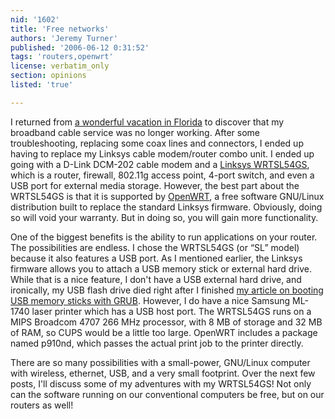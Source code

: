 ```yaml
---
nid: '1602'
title: 'Free networks'
authors: 'Jeremy Turner'
published: '2006-06-12 0:31:52'
tags: 'routers,openwrt'
license: verbatim_only
section: opinions
listed: 'true'

---
```

I returned from [a wonderful vacation in Florida](http://disneycruise.linuxwebguy.com) to discover that my broadband cable service was no longer working. After some troubleshooting, replacing some coax lines and connectors, I ended up having to replace my Linksys cable modem/router combo unit. I ended up going with a D-Link DCM-202 cable modem and a [Linksys WRTSL54GS](http://www.linksys.com/servlet/Satellite?childpagename=US/Layout&packedargs=c=L_Product_C2&cid=1137028967848&pagename=Linksys/Common/VisitorWrapper), which is a router, firewall, 802.11g access point, 4-port switch, and even a USB port for external media storage. However, the best part about the WRTSL54GS is that it is supported by [OpenWRT](http://www.openwrt.org), a free software GNU/Linux distribution built to replace the standard Linksys firmware. Obviously, doing so will void your warranty. But in doing so, you will gain more functionality.

One of the biggest benefits is the ability to run applications on your router. The possibilities are endless. I chose the WRTSL54GS (or “SL” model) because it also features a USB port. As I mentioned earlier, the Linksys firmware allows you to attach a USB memory stick or external hard drive. While that is a nice feature, I don't have a USB external hard drive, and ironically, my USB flash drive died right after I finished [my article on booting USB memory sticks with GRUB](http://www.freesoftwaremagazine.com/articles/grub_intro). However, I do have a nice Samsung ML-1740 laser printer which has a USB host port. The WRTSL54GS runs on a MIPS Broadcom 4707 266 MHz processor, with 8 MB of storage and 32 MB of RAM, so CUPS would be a little too large. OpenWRT includes a package named p910nd, which passes the actual print job to the printer directly.

There are so many possibilities with a small-power, GNU/Linux computer with wireless, ethernet, USB, and a very small footprint. Over the next few posts, I'll discuss some of my adventures with my WRTSL54GS! Not only can the software running on our conventional computers be free, but on our routers as well!

